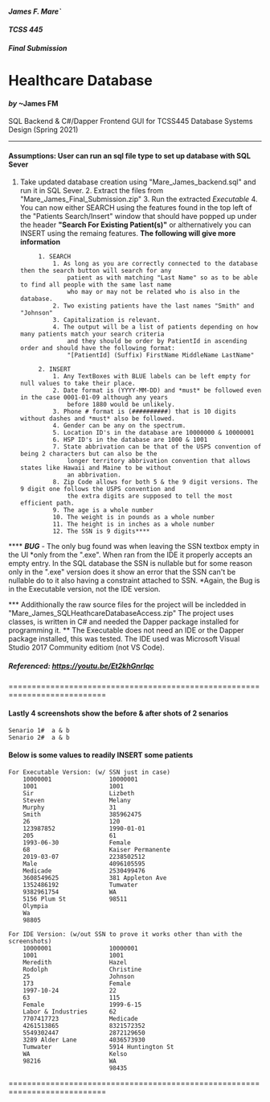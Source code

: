 #### *James F. Mare`*
#### *TCSS 445*
#### *Final Submission*

# **Healthcare Database**
#### *by* **~James FM**

SQL Backend &amp; C#/Dapper Frontend GUI for TCSS445 Database Systems Design (Spring 2021)

 - - - - - - - - - - - - - - - - - - - - - - - - - - - - - - - - - - - - - - - - - - - - - - - - - - - - - - - -

#### Assumptions: User can run an sql file type to set up database with SQL Sever

1. Take updated database creation using "Mare_James_backend.sql" and run it in SQL Sever.
		 2. Extract the files from "Mare_James_Final_Submission.zip"
		 3. Run the extracted *Executable*
		 4. You can now either SEARCH using the features found in the top left of the "Patients Search/Insert" window 
			that should have popped up under the header **"Search For Existing Patient(s)"** or althernatively you 
			can INSERT using the remaing features. **The following will give more information**
			
			1. SEARCH
				1. As long as you are correctly connected to the database then the search button will search for any 
					patient as with matching "Last Name" so as to be able to find all people with the same last name
					who may or may not be related who is also in the database.
				2. Two existing patients have the last names "Smith" and "Johnson"
				3. Capitalization is relevant.
				4. The output will be a list of patients depending on how many patients match your search criteria 
					and they should be order by PatientId in ascending order and should have the following format:
					"[PatientId] (Suffix) FirstName MiddleName LastName"
			
			2. INSERT
				1. Any TextBoxes with BLUE labels can be left empty for null values to take their place.
				2. Date format is (YYYY-MM-DD) and *must* be followed even in the case 0001-01-09 although any years 
					before 1880 would be unlikely.
				3. Phone # format is (##########) that is 10 digits without dashes and *must* also be followed.
				4. Gender can be any on the spectrum.
				5. Location ID's in the database are 10000000 & 10000001
				6. HSP ID's in the database are 1000 & 1001
				7. State abbrivation can be that of the USPS convention of being 2 characters but can also be the 
					longer territory abbrivation convention that allows states like Hawaii and Maine to be without
					an abbrivation.
				8. Zip Code allows for both 5 & the 9 digit versions. The 9 digit one follows the USPS convention and 
					the extra digits are supposed to tell the most efficient path.
				9. The age is a whole number
				10. The weight is in pounds as a whole number
				11. The height is in inches as a whole number
				12. The SSN is 9 digits****
					
			
 **** ***BUG*** - The only bug found was when leaving the SSN textbox empty in the UI *only from the ".exe". When ran from
the IDE it properly accepts an empty entry. In the SQL database the SSN is nullable but for some reason
only in the ".exe" version does it show an error that the SSN can't be nullable do to it also having a 
constraint attached to SSN. *Again, the Bug is in the Executable version, not the IDE version.


 *** Addithionally the raw source files for the project will be incledded in "Mare_James_SQLHeathcareDatabaseAccess.zip"
	The project uses classes, is written in C# and needed the Dapper package installed for programming it. ** The 
	Executable does not need an IDE or the Dapper package installed, this was tested. The IDE used was Microsoft
	Visual Studio 2017 Community editiom (not VS Code). 

##### Referenced: https://youtu.be/Et2khGnrIqc

===========================================================================
#### Lastly 4 screenshots show the before & after shots of 2 senarios
	Senario 1#	a & b
	Senario 2#	a & b


#### Below is some values to readily INSERT some patients

	For Executable Version: (w/ SSN just in case)
		10000001				10000001
		1001					1001
		Sir						Lizbeth
		Steven					Melany
		Murphy					31
		Smith					385962475
		26						120
		123987852				1990-01-01
		205						61
		1993-06-30				Female
		68						Kaiser Permanente
		2019-03-07				2238502512
		Male					4096105595
		Medicade				2530499476
		3608549625				381 Appleton Ave
		1352486192				Tumwater
		9382961754				WA
		5156 Plum St			98511
		Olympia					
		Wa						
		98805					

	For IDE Version: (w/out SSN to prove it works other than with the screenshots)
		10000001				10000001
		1001					1001
		Meredith				Hazel
		Rodolph					Christine
		25						Johnson
		173						Female
		1997-10-24				22
		63						115
		Female					1999-6-15
		Labor & Industries		62
		7707417723				Medicade
		4261513865				8321572352
		5549302447				2872129650
		3289 Alder Lane			4036573930
		Tumwater				5914 Huntington St
		WA						Kelso
		98216					WA
								98435

===========================================================================

